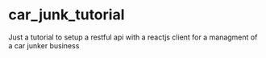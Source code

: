 # car_junk_tutorial
Just a tutorial to setup a restful api with a reactjs client for a managment of a car junker business
